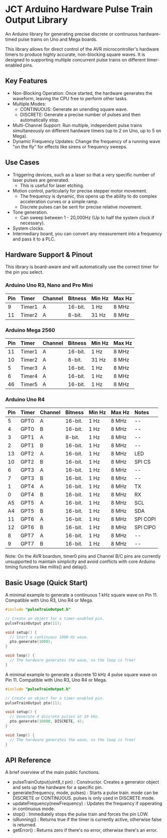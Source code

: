 # JCT Arduino Hardware Pulse Train Output Library

An Arduino library for generating precise discrete or continuous hardware-timed pulse trains on Uno and Mega boards.

This library allows for direct control of the AVR microcontroller's hardware timers to produce highly accurate, non-blocking square waves. It is designed to supporting multiple concurrent pulse trains on different timer-enabled pins.

## Key Features

* Non-Blocking Operation: Once started, the hardware generates the waveform, leaving the CPU free to perform other tasks.
* Multiple Modes:
    * CONTINUOUS: Generate an unending square wave.
    * DISCRETE: Generate a precise number of pulses and then automatically stop.
* Multi-Channel Support: Run multiple, independent pulse trains simultaneously on different hardware timers (up to 2 on Uno, up to 5 on Mega).
* Dynamic Frequency Updates: Change the frequency of a running wave "on the fly" for effects like sirens or frequency sweeps.

## Use Cases

* Triggering devices, such as a laser so that a very specific number of laser pulses are generated.
    * This is useful for laser etching.
* Motion control, particularly for precise stepper motor movement.
    * The frequency is dynamic, this opens up the ability to do complex acceleration curves or a simple ramp.
    * Discrete pulses can be sent for precise relative movement.
* Tone generation.
    * Can sweep between 1 - 20,000Hz (Up to half the system clock if necessary).
* System clocks.
* Intermediary board, you can convert any measurement into a frequency and pass it to a PLC.

## Hardware Support & Pinout

This library is board-aware and will automatically use the correct timer for the pin you select.

### Arduino Uno R3, Nano and Pro Mini

| Pin  | Timer  | Channel | Bitness | Min Hz | Max Hz |
| :--- | :----- | :-------| :------ | :----- | :----- |
| 9    | Timer1 | A       | 16-bit. | 1 Hz   | 8 MHz  |
| 11   | Timer2 | A       | 8-bit.  | 31 Hz  | 8 MHz  |

### Arduino Mega 2560

| Pin  | Timer  | Channel  | Bitness   | Min Hz | Max Hz |
| :--- | :----- | :------- | :-------  | :----- | :----- |
| 11   | Timer1 | A        | 16-bit.   | 1 Hz   | 8 MHz  |
| 10   | Timer2 | A        | 8-bit.    | 31 Hz  | 8 MHz  |
| 5    | Timer3 | A        | 16-bit.   | 1 Hz   | 8 MHz  |
| 6    | Timer4 | A        | 16-bit.   | 1 Hz   | 8 MHz  |
| 46   | Timer5 | A        | 16-bit.   | 1 Hz   | 8 MHz  |

### Arduino Uno R4

| Pin  | Timer | Channel  | Bitness   | Min Hz | Max Hz | Notes  |
| :--- | :---- | :------- | :-------  | :----- | :----- | :----- |
| 5    | GPT0  | A        | 16-bit.   | 1 Hz   | 8 MHz  |   --   |
| 4    | GPT0  | B        | 16-bit.   | 1 Hz   | 8 MHz  |   --   |
| 3    | GPT1  | A        | 8-bit.    | 1 Hz   | 8 MHz  |   --   |
| 2    | GPT1  | B        | 16-bit.   | 1 Hz   | 8 MHz  |   --   |
| 13   | GPT2  | A        | 16-bit.   | 1 Hz   | 8 MHz  | LED    |
| 10   | GPT2  | B        | 16-bit.   | 1 Hz   | 8 MHz  | SPI CS |
| 6    | GPT3  | A        | 16-bit.   | 1 Hz   | 8 MHz  |   --   |
| 7    | GPT3  | B        | 16-bit.   | 1 Hz   | 8 MHz  |   --   |
| 1    | GPT4  | A        | 16-bit.   | 1 Hz   | 8 MHz  |  TX    |
| 0    | GPT4  | B        | 16-bit.   | 1 Hz   | 8 MHz  |  RX    |
| A5   | GPT5  | A        | 16-bit.   | 1 Hz   | 8 MHz  |  SCL   |
| A4   | GPT5  | B        | 16-bit.   | 1 Hz   | 8 MHz  |  SDA   |
| 11   | GPT6  | A        | 16-bit.   | 1 Hz   | 8 MHz  |SPI COPI|
| 12   | GPT6  | B        | 16-bit.   | 1 Hz   | 8 MHz  |SPI CIPO|
| 8    | GPT7  | A        | 16-bit.   | 1 Hz   | 8 MHz  |   --   |
| 9    | GPT7  | B        | 16-bit.   | 1 Hz   | 8 MHz  |   --   |


Note: On the AVR boardsm, timer0 pins and Channel B/C pins are currently unsupported to maintain simplicity and avoid conflicts with core Arduino timing functions like millis() and delay().

## Basic Usage (Quick Start)

A minimal example to generate a continuous 1 kHz square wave on Pin 11. Compatible with Uno R3, Uno R4 or Mega.

```cpp
#include "pulseTrainOutput.h"

// Create an object for a timer-enabled pin.
pulseTrainOutput pto(11);

void setup() {
  // Start a continuous 1000 Hz wave.
  pto.generate(1000);
}

void loop() {
  // The hardware generates the wave, so the loop is free!
}
```

A minimal example to generate a discrete 10 kHz 4 pulse square wave on Pin 11. Compatible with Uno R3, Uno R4 or Mega.

```cpp
#include "pulseTrainOutput.h"

// Create an object for a timer-enabled pin.
pulseTrainOutput pto(11);

void setup() {
  // Generate 4 discrete pulses at 10 kHz.
  pto.generate(10000, DISCRETE, 4);
}

void loop() {
  // The hardware generates the wave, so the loop is free!
}
```

## API Reference

A brief overview of the main public functions.

* pulseTrainOutput(uint8_t pin)  :  Constructor. Creates a generator object and sets up the hardware for a specific pin.
* generate(frequency, mode, pulses) :  Starts a pulse train. mode can be DISCRETE or CONTINUOUS. pulses is only used in DISCRETE mode.
* updateFrequency(newFrequency) :  Updates the frequency if opperating in continuous mode.
* stop()  :  Immediately stops the pulse train and forces the pin LOW.
* isRunning()  :  Returns true if the timer is currently active, otherwise false is returned.
* getError()  :  Returns zero if there's no error, otherwise there's an error.

